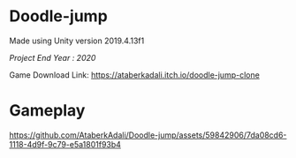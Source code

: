 # Doodle-jump
Made using Unity version 2019.4.13f1

*Project End Year : 2020*

 
Game Download Link: https://ataberkadali.itch.io/doodle-jump-clone
# Gameplay


https://github.com/AtaberkAdali/Doodle-jump/assets/59842906/7da08cd6-1118-4d9f-9c79-e5a1801f93b4

